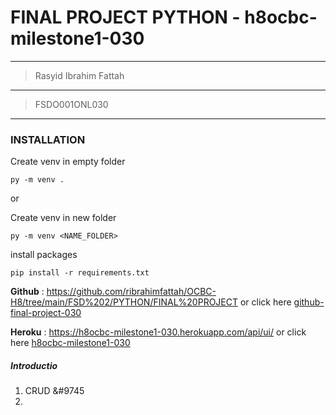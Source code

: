 # FINAL PROJECT PYTHON - h8ocbc-milestone1-030
---

> Rasyid Ibrahim Fattah
***
> FSDO001ONL030
***

### INSTALLATION
Create venv in empty folder
```Jupyter
py -m venv .
```
or

Create venv in new folder
```Jupyter
py -m venv <NAME_FOLDER>
```

install packages
```Jupyter
pip install -r requirements.txt
```
**Github** : https://github.com/ribrahimfattah/OCBC-H8/tree/main/FSD%202/PYTHON/FINAL%20PROJECT or click here [github-final-project-030](https://github.com/ribrahimfattah/OCBC-H8/tree/main/FSD%202/PYTHON/FINAL%20PROJECT)

**Heroku** : https://h8ocbc-milestone1-030.herokuapp.com/api/ui/ or click here [h8ocbc-milestone1-030](https://h8ocbc-milestone1-030.herokuapp.com/api/ui/)

##### Introductio
1. CRUD &#9745
2. 

